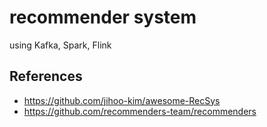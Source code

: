 # recommender system

using Kafka, Spark, Flink




## References
- https://github.com/jihoo-kim/awesome-RecSys
- https://github.com/recommenders-team/recommenders